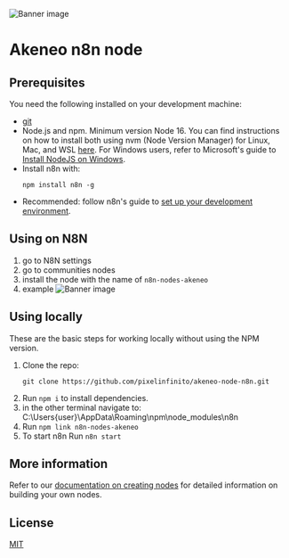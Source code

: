 ![Banner image](https://github.com/pixelinfinito/akeneo-node-n8n/blob/main/nodes/Akeneo/akeneo.svg)

# Akeneo n8n node


## Prerequisites

You need the following installed on your development machine:

* [git](https://git-scm.com/downloads)
* Node.js and npm. Minimum version Node 16. You can find instructions on how to install both using nvm (Node Version Manager) for Linux, Mac, and WSL [here](https://github.com/nvm-sh/nvm). For Windows users, refer to Microsoft's guide to [Install NodeJS on Windows](https://docs.microsoft.com/en-us/windows/dev-environment/javascript/nodejs-on-windows).
* Install n8n with:
	```
	npm install n8n -g
	```
* Recommended: follow n8n's guide to [set up your development environment](https://docs.n8n.io/integrations/creating-nodes/build/node-development-environment/).

## Using on N8N

1. go to N8N settings
2. go to communities nodes
3. install the node with the name of `n8n-nodes-akeneo`
4. example ![Banner image](https://github.com/pixelinfinito/akeneo-node-n8n/blob/main/images/example.png)
 

## Using locally

These are the basic steps for working locally without using the NPM version.

1. Clone the repo:
    ```
    git clone https://github.com/pixelinfinito/akeneo-node-n8n.git
    ```
3. Run `npm i` to install dependencies.
4. in the other terminal navigate to: C:\Users\{user}\AppData\Roaming\npm\node_modules\n8n
5. Run
			```
				npm link n8n-nodes-akeneo
			```
6. To start n8n Run
			```
				n8n start
			```

## More information

Refer to our [documentation on creating nodes](https://docs.n8n.io/integrations/creating-nodes/) for detailed information on building your own nodes.

## License

[MIT](https://github.com/n8n-io/n8n-nodes-starter/blob/master/LICENSE.md)
